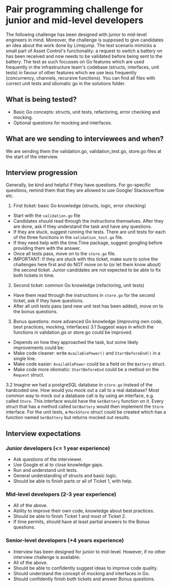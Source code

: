 # Pair programming challenge for junior and mid-level developers
The following challenge has been designed with junior to mid-level engineers in mind.
Moreover, the challenge is supposed to give candidates an idea about the work done by Limejump.
The test scenario mimicks a small part of Asset Control's functionality: a request to switch a battery on has been received and now needs to be validated before being sent to the battery.
The test as such focusses on Go features which are used frequently in the infrastructure team's codebase (structs, interfaces, unit tests) in favour of other features which we use less frequently (concurrency, channels, recursive functions).
You can find all files with correct unit tests and idiomatic go in the solutions folder.

## What is being tested?
- Basic Go concepts: structs, unit tests, refactoring, error checking and mocking.
- Optional questions for mocking and interfaces.

## What are we sending to interviewees and when?
We are sending them the validation.go, validation_test.go, store.go files at the start of the interview.

## Interview progression
Generally, be kind and helpful if they have questions.
For go-specific questions, remind them that they are allowed to use Google/ Stackoverflow etc.

1. First ticket: basic Go knowledge (structs, logic, error checking)
- Start with the `validation.go` file
- Candidates should read through the instructions themselves. After they are done, ask if they understand the task and have any questions.
- If they are stuck, suggest running the tests. There are unit tests for each of the three functions in the `validation_test.go` file.
- If they need help with the time.Time package, suggest googling before providing them with the answer.
- Once all tests pass, move on to the `store.go` file.
- IMPORTANT: If they are stuck with this ticket, make sure to solve the challenges here first and do NOT move on to (or let them know about) the second ticket. Junior candidates are not expected to be able to fix both tickets in time.

2. Second ticket: common Go knowledge (refactoring, unit tests)
- Have them read through the instructions in `store.go` for the second ticket, ask if they have questions.
- After all unit tests pass (and new unit test has been added), move on to the bonus questions.

3. Bonus questions: more advanced Go knowledge (improving own code, best practices, mocking, interfaces)
3.1 Suggest ways in which the functions in validation.go or store.go could be improved.
- Depends on how they approached the task, but some likely improvements could be:
- Make code cleaner: write `AvailablePower()` and `StartBeforeEnd()` in a single line.
- Make code easier: `AvailablePower` could be a field on the `Battery` struct.
- Make code more idiomatic: `StartBeforeEnd` could be a method on the `Request` struct.

3.2 Imagine we had a postgreSQL database in `store.go` instead of the hardcoded one. How would you mock out a call to a real database?
Most common way to mock out a database call is by using an interface, e.g. called `Store`. This interface would have the `GetBattery` function on it.
Every struct that has a method called `GetBattery` would then implement the `Store` interface.
For the unit tests, a `MockStore` struct could be created which has a function named `GetBattery` but returns mocked out results.

## Interview expectations
### Junior developers (<= 1 year experience)
- Ask questions of the interviewer.
- Use Google et al to close knowledge gaps.
- Run and understand unit tests.
- General understanding of structs and basic logic.
- Should be able to finish parts or all of Ticket 1, with help.

### Mid-level developers (2-3 year experience)
- All of the above.
- Ability to improve their own code, knowledge about best practices.
- Should be able to finish Ticket 1 and most of Ticket 2.
- If time permits, should have at least partial answers to the Bonus questions.

### Senior-level developers (+4 years experience)
- Interview has been designed for junior to mid-level. However, if no other interview challenge is available:
- All of the above.
- Should be able to confidently suggest ideas to improve code quality.
- Should understand the concept of mocking and interfaces in Go.
- Should confidently finish both tickets and answer Bonus questions.
